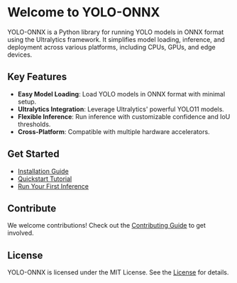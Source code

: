 # Welcome to YOLO-ONNX

YOLO-ONNX is a Python library for running YOLO models in ONNX format using the Ultralytics framework. It simplifies model loading, inference, and deployment across various platforms, including CPUs, GPUs, and edge devices.

## Key Features
- **Easy Model Loading**: Load YOLO models in ONNX format with minimal setup.
- **Ultralytics Integration**: Leverage Ultralytics' powerful YOLO11 models.
- **Flexible Inference**: Run inference with customizable confidence and IoU thresholds.
- **Cross-Platform**: Compatible with multiple hardware accelerators.

## Get Started
- [Installation Guide](getting-started/installation.md)
- [Quickstart Tutorial](getting-started/quickstart.md)
- [Run Your First Inference](usage/inference.md)

## Contribute
We welcome contributions! Check out the [Contributing Guide](contributing.md) to get involved.

## License
YOLO-ONNX is licensed under the MIT License. See the [License](license.md) for details.